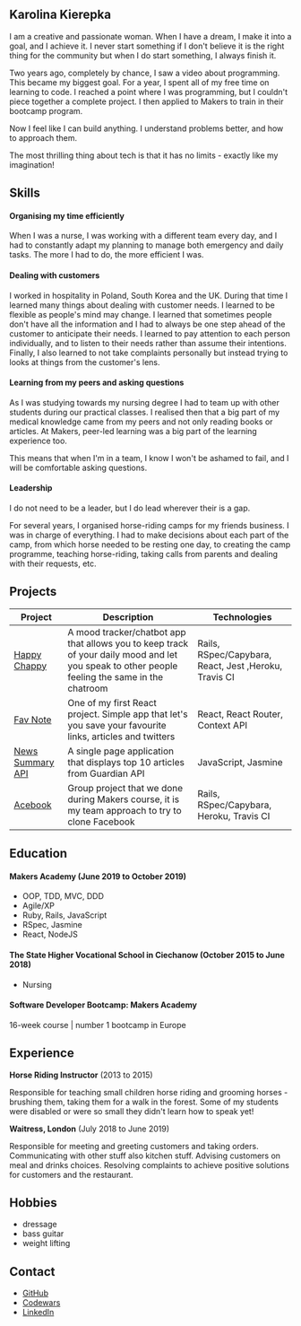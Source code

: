 ## Karolina Kierepka

I am a creative and passionate woman.
When I have a dream, I make it into a goal, and I achieve it.
I never start something if I don't believe it is the right thing for the community but when I do start something, I always finish it.

Two years ago, completely by chance, I saw a video about programming. This became my biggest goal. For a year, I spent all of my free time on learning to code. I reached a point where I was programming, but I couldn't piece together a complete project. I then applied to Makers to train in their bootcamp program.

Now I feel like I can build anything. I understand problems better, and how to approach them.

The most thrilling thing about tech is that it has no limits - exactly like my imagination!

## Skills

#### Organising my time efficiently

When I was a nurse, I was working with a different team every day, and I had to constantly adapt my planning to manage both emergency and daily tasks. The more I had to do, the more efficient I was.

#### Dealing with customers

I worked in hospitality in Poland, South Korea and the UK. During that time I learned many things about dealing with customer needs.
I learned to be flexible as people's mind may change.
I learned that sometimes people don't have all the information and I had to always be one step ahead of the customer to anticipate their needs.
I learned to pay attention to each person individually, and to listen to their needs rather than assume their intentions.
Finally, I also learned to not take complaints personally but instead trying to looks at things from the customer's lens.

#### Learning from my peers and asking questions

As I was studying towards my nursing degree I had to team up with other students during our practical classes. I realised then that a big part of my medical knowledge came from my peers and not only reading books or articles.
At Makers, peer-led learning was a big part of the learning experience too.

This means that when I'm in a team, I know I won't be ashamed to fail, and I will be comfortable asking questions.

#### Leadership

I do not need to be a leader, but I do lead wherever their is a gap.

For several years, I organised horse-riding camps for my friends business. I was in charge of everything. I had to make decisions about each part of the camp, from which horse needed to be resting one day, to creating the camp programme, teaching horse-riding, taking calls from parents and dealing with their requests, etc. 

## Projects

| Project   | Description | Technologies |
|---        |---         |---           |
| [Happy Chappy](https://github.com/KierepkaE/HappyChappy) | A mood tracker/chatbot app that allows you to keep track of your daily mood and let you speak to other people feeling the same in the chatroom | Rails, RSpec/Capybara, React, Jest ,Heroku, Travis CI|
|[Fav Note](https://kierepkae.github.io/FavNote/)| One of my first React project. Simple app that let's you save your favourite links, articles and twitters | React, React Router, Context API|
| [News Summary API](https://github.com/KierepkaE/news-summary-challenge) | A single page application that displays top 10 articles from Guardian API | JavaScript, Jasmine |
| [Acebook](https://github.com/KierepkaE/acebook-good-guys) |Group project that we done during Makers course, it is my team approach to try to clone Facebook|Rails, RSpec/Capybara, Heroku, Travis CI|

## Education

#### Makers Academy (June 2019 to October 2019)

- OOP, TDD, MVC, DDD
- Agile/XP
- Ruby, Rails, JavaScript
- RSpec, Jasmine
- React, NodeJS


#### The State Higher Vocational School in Ciechanow (October 2015 to June 2018)

- Nursing

#### Software Developer Bootcamp: Makers Academy

16-week course | number 1 bootcamp in Europe

## Experience

**Horse Riding Instructor** (2013 to 2015)

Responsible for teaching small children horse riding and grooming horses - brushing them, taking them for a walk in the forest. Some of my students were disabled or were so small they didn't learn how to speak yet!

**Waitress, London** (July 2018 to June 2019)

Responsible for meeting and greeting customers and taking orders. Communicating with other stuff also kitchen stuff. Advising customers on meal and drinks choices. Resolving complaints to achieve positive solutions for customers and the restaurant.

## Hobbies

- dressage
- bass guitar
- weight lifting

## Contact

- [GitHub](http://github.com/KierepkaE)
- [Codewars](http://codewars.com/users/KierepkaE)
- [LinkedIn](http://linkedin.com/in/kierepkae/)
